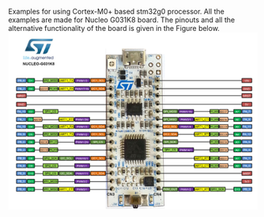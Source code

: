 Examples for using Cortex-M0+ based stm32g0 processor. All the examples are made for Nucleo G031K8 board. The pinouts and all the alternative functionality of the board is given in the Figure below.
![](board.jpg)

